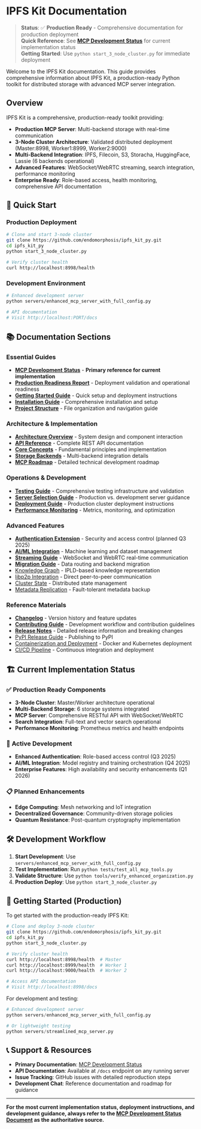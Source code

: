 # IPFS Kit Documentation

> **Status**: ✅ **Production Ready** - Comprehensive documentation for production deployment  
> **Quick Reference**: See **[MCP Development Status](../MCP_DEVELOPMENT_STATUS.md)** for current implementation status  
> **Getting Started**: Use `python start_3_node_cluster.py` for immediate deployment

Welcome to the IPFS Kit documentation. This guide provides comprehensive information about IPFS Kit, a production-ready Python toolkit for distributed storage with advanced MCP server integration.

## Overview

IPFS Kit is a comprehensive, production-ready toolkit providing:

- **Production MCP Server**: Multi-backend storage with real-time communication
- **3-Node Cluster Architecture**: Validated distributed deployment (Master:8998, Worker1:8999, Worker2:9000)
- **Multi-Backend Integration**: IPFS, Filecoin, S3, Storacha, HuggingFace, Lassie (6 backends operational)
- **Advanced Features**: WebSocket/WebRTC streaming, search integration, performance monitoring
- **Enterprise Ready**: Role-based access, health monitoring, comprehensive API documentation

## 🚀 Quick Start

### Production Deployment
```bash
# Clone and start 3-node cluster
git clone https://github.com/endomorphosis/ipfs_kit_py.git
cd ipfs_kit_py
python start_3_node_cluster.py

# Verify cluster health
curl http://localhost:8998/health
```

### Development Environment
```bash
# Enhanced development server
python servers/enhanced_mcp_server_with_full_config.py

# API documentation
# Visit http://localhost:PORT/docs
```

## 📚 Documentation Sections

### **Essential Guides**

- **[MCP Development Status](../MCP_DEVELOPMENT_STATUS.md)** - **Primary reference for current implementation**
- **[Production Readiness Report](PRODUCTION_READINESS_REPORT.md)** - Deployment validation and operational readiness
- **[Getting Started Guide](GETTING_STARTED.md)** - Quick setup and deployment instructions
- **[Installation Guide](installation_guide.md)** - Comprehensive installation and setup
- **[Project Structure](../PROJECT_STRUCTURE.md)** - File organization and navigation guide

### **Architecture & Implementation**

- **[Architecture Overview](ARCHITECTURE.md)** - System design and component interaction
- **[API Reference](API_REFERENCE.md)** - Complete REST API documentation
- **[Core Concepts](core_concepts.md)** - Fundamental principles and implementation
- **[Storage Backends](storage_backends.md)** - Multi-backend integration details
- **[MCP Roadmap](mcp_roadmap.md)** - Detailed technical development roadmap

### **Operations & Development**

- **[Testing Guide](testing_guide.md)** - Comprehensive testing infrastructure and validation
- **[Server Selection Guide](../servers/README.md)** - Production vs. development server guidance
- **[Deployment Guide](../CLUSTER_DEPLOYMENT_GUIDE.md)** - Production cluster deployment instructions
- **[Performance Monitoring](performance_metrics.md)** - Metrics, monitoring, and optimization

### **Advanced Features**

- **[Authentication Extension](auth_extension.md)** - Security and access control (planned Q3 2025)
- **[AI/ML Integration](ai_ml_integration.md)** - Machine learning and dataset management
- **[Streaming Guide](streaming_guide.md)** - WebSocket and WebRTC real-time communication
- **[Migration Guide](routing_migration_guide.md)** - Data routing and backend migration
- [Knowledge Graph](knowledge_graph.md) - IPLD-based knowledge representation
- [libp2p Integration](libp2p_integration.md) - Direct peer-to-peer communication
- [Cluster State](cluster_state_helpers.md) - Distributed state management
- [Metadata Replication](metadata_replication.md) - Fault-tolerant metadata backup

### **Reference Materials**

- **[Changelog](../CHANGELOG.md)** - Version history and feature updates
- **[Contributing Guide](CONTRIBUTING.md)** - Development workflow and contribution guidelines
- **[Release Notes](RELEASE_NOTES.md)** - Detailed release information and breaking changes
- [PyPI Release Guide](pypi_release.md) - Publishing to PyPI
- [Containerization and Deployment](containerization.md) - Docker and Kubernetes deployment
- [CI/CD Pipeline](ci_cd_pipeline.md) - Continuous integration and deployment

## 🏗️ **Current Implementation Status**

### ✅ **Production Ready Components**
- **3-Node Cluster**: Master/Worker architecture operational
- **Multi-Backend Storage**: 6 storage systems integrated
- **MCP Server**: Comprehensive RESTful API with WebSocket/WebRTC
- **Search Integration**: Full-text and vector search operational
- **Performance Monitoring**: Prometheus metrics and health endpoints

### 🔄 **Active Development** 
- **Enhanced Authentication**: Role-based access control (Q3 2025)
- **AI/ML Integration**: Model registry and training orchestration (Q4 2025)
- **Enterprise Features**: High availability and security enhancements (Q1 2026)

### 📋 **Planned Enhancements**
- **Edge Computing**: Mesh networking and IoT integration
- **Decentralized Governance**: Community-driven storage policies
- **Quantum Resistance**: Post-quantum cryptography implementation

## 🛠️ **Development Workflow**

1. **Start Development**: Use `servers/enhanced_mcp_server_with_full_config.py`
2. **Test Implementation**: Run `python tests/test_all_mcp_tools.py`
3. **Validate Structure**: Use `python tools/verify_enhanced_organization.py`
4. **Production Deploy**: Use `python start_3_node_cluster.py`

## 🚀 **Getting Started (Production)**

To get started with the production-ready IPFS Kit:

```bash
# Clone and deploy 3-node cluster
git clone https://github.com/endomorphosis/ipfs_kit_py.git
cd ipfs_kit_py
python start_3_node_cluster.py

# Verify cluster health
curl http://localhost:8998/health  # Master
curl http://localhost:8999/health  # Worker 1
curl http://localhost:9000/health  # Worker 2

# Access API documentation
# Visit http://localhost:8998/docs
```

For development and testing:

```python
# Enhanced development server
python servers/enhanced_mcp_server_with_full_config.py

# Or lightweight testing
python servers/streamlined_mcp_server.py
```

## 📞 **Support & Resources**

- **Primary Documentation**: [MCP Development Status](../MCP_DEVELOPMENT_STATUS.md)
- **API Documentation**: Available at `/docs` endpoint on any running server
- **Issue Tracking**: GitHub issues with detailed reproduction steps
- **Development Chat**: Reference documentation and roadmap for guidance

---

**For the most current implementation status, deployment instructions, and development guidance, always refer to the [MCP Development Status Document](../MCP_DEVELOPMENT_STATUS.md) as the authoritative source.**